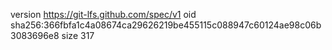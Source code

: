 version https://git-lfs.github.com/spec/v1
oid sha256:366fbfa1c4a08674ca29626219be455115c088947c60124ae98c06b3083696e8
size 317

